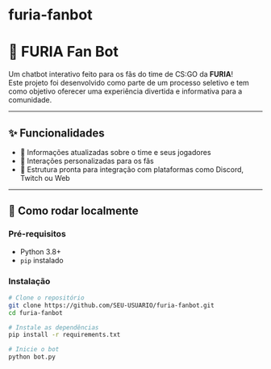 # furia-fanbot
# 🐍 FURIA Fan Bot

Um chatbot interativo feito para os fãs do time de CS:GO da **FURIA**!  
Este projeto foi desenvolvido como parte de um processo seletivo e tem como objetivo oferecer uma experiência divertida e informativa para a comunidade.

---

## ✨ Funcionalidades

- 🔹 Informações atualizadas sobre o time e seus jogadores
- 🔹 Interações personalizadas para os fãs
- 🔹 Estrutura pronta para integração com plataformas como Discord, Twitch ou Web

---

## 🚀 Como rodar localmente

### Pré-requisitos
- Python 3.8+
- `pip` instalado

### Instalação

```bash
# Clone o repositório
git clone https://github.com/SEU-USUARIO/furia-fanbot.git
cd furia-fanbot

# Instale as dependências
pip install -r requirements.txt

# Inicie o bot
python bot.py
